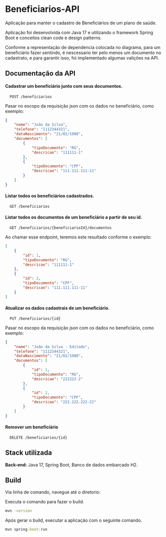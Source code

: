 
# Beneficiarios-API


Aplicação para manter o cadastro de Beneficiários de um plano de saúde. 

Aplicação foi desenvolvida com Java 17 e utilizando o framework Spring Boot e conceitos clean code e design patterns. 

Conforme a representação de dependencia colocada no diagrama, para um beneficiário fazer sentindo, é nescessario ter pelo menos um documento no cadastrato, e para garantir isso, foi implementado algumas valições na API.














## Documentação da API

#### Cadastrar um beneficiário junto com seus documentos.

```http
  POST /beneficiarios
```
Pasar no escopo da requisição json com os dados no beneficiário, como exemplo:

```json
{    
    "nome": "João da Silva",
    "telefone": "1112344321",
    "dataNascimento": "21/02/1980",
    "documentos": [
        {            
            "tipoDocumento": "RG",
            "descricao": "111111-1"
        },
        {         
            "tipoDocumento": "CPF",
            "descricao": "111.111.111-11"
        }
    ]
}
```

#### Listar todos os beneficiários cadastrados.

```http
  GET /beneficiarios
```

#### Listar todos os documentos de um beneficiário a partir de seu id.

```http
  GET /beneficiarios/{beneficiarioId}/documentos
```
Ao chamar esse endpoint, teremos este resultado conforme o exemplo:

```json
[
    {
        "id": 1,
        "tipoDocumento": "RG",
        "descricao": "111111-1"
    },
    {
        "id": 2,
        "tipoDocumento": "CPF",
        "descricao": "111.111.111-11"
    }
]
```
#### Atualizar os dados cadastrais de um beneficiário.

```http
  PUT /beneficiarios/{id}
```
Pasar no escopo da requisição json com os dados no beneficiário, como exemplo:

```json
{    
    "nome": "João da Silva - Editado",
    "telefone": "1112344321",
    "dataNascimento": "21/02/1980",
    "documentos": [
        {            
            "id": 1,
            "tipoDocumento": "RG",
            "descricao": "222222-2"
        },
        {         
            "id": 2,
            "tipoDocumento": "CPF",
            "descricao": "222.222.222-22"
        }
    ]
}
```

#### Remover um beneficiário
```http
  DELETE /beneficiarios/{id}
```



## Stack utilizada

**Back-end:** Java 17, Spring Boot, Banco de dados embarcado H2.


## Build

Via linha de comando, navegue até o diretorio:

Executa o comando para fazer o build.
```cmd
mvn -version
```
Após gerar o build, executar a aplicação com o seguinte comando.
```cmd
mvn spring-boot:run
```
